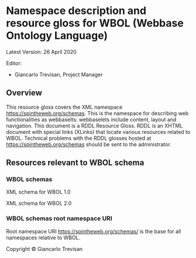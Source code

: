 # Namespace description and resource gloss for WBOL (Webbase Ontology Language) 
Latest Version: 26 April 2020 

Editor:
*	Giancarlo Trevisan, Project Manager

## Overview
This resource gloss covers the XML namespace https://spintheweb.org/schemas. This is the namespace for describing web functionalities as webbaselts: webbaselets include content, layout and navigation.
This document is a RDDL Resource Gloss. RDDL is an XHTML document with special links (XLinks) that locate various resources related to WBOL. Technical problems with the RDDL glosses hosted at https://spintheweb.org/schemas should be sent to the administrator. 

## Resources relevant to WBOL schema 

### WBOL schemas
XML schema for WBOL 1.0

XML schema for WBOL 2.0

### WBOL schemas root namespace URI
Root namespace URI https://spintheweb.org/schemas/ is the base for all namespaces relative to WBOL.  

Copyright © Giancarlo Trevisan 
